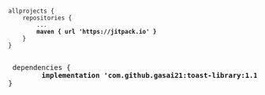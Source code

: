 <pre>
<code>
allprojects {
	repositories {
		...
		<b>maven { url 'https://jitpack.io' }</b>
	}
}
</code>
</pre>
  
  <pre>
 dependencies {
        <b>implementation 'com.github.gasai21:toast-library:1.1.0'</b>
}
  </pre>

